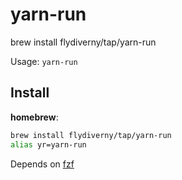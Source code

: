 # yarn-run

brew install flydiverny/tap/yarn-run

Usage: `yarn-run`

## Install

**homebrew**:

```sh
brew install flydiverny/tap/yarn-run
alias yr=yarn-run
```

Depends on [fzf](https://github.com/junegunn/fzf)



[releases]: https://github.com/flydiverny/yarnrun/releases
